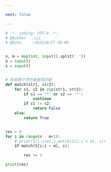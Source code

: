 ```yaml
---

next: false

---
```




<BlogInfo id="1228" title="152.神奇字符" author="白日梦想猿" pv=0 read_times=0 pre_cost_time="0分26秒" category="leetcode" tag_list="['leetcode']" create_time="2022.08.27 16:09:07" update_time="2022.08.27 16:17:45" />

```python
# -*- coding: UTF-8 -*-                            
# @Author  ：LLL                         
# @Date    ：2022/8/27 16:09  


n, m = map(int, input().split(' '))
S = input()
s = input()


# 检验两个字符串是否匹配
def match(str1, str2):
    for s1, s2 in zip(str1, str2):
        if s1 == '*' or s2 == '*':
            continue
        if s1 != s2:
            return False
    else:
        return True


res = 0
for i in range(n - m+1):
    # print(S[i:i+m],s,match(S[i:i + m], s))
    if match(S[i:i + m], s):

        res += 1

print(res)

```



<ActionBox />
